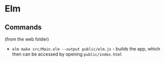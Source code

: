 # Elm

## Commands
(from the web folder)
- `elm make src/Main.elm --output public/elm.js` - builds the app, which then can be accessed by opening `public/index.html`

